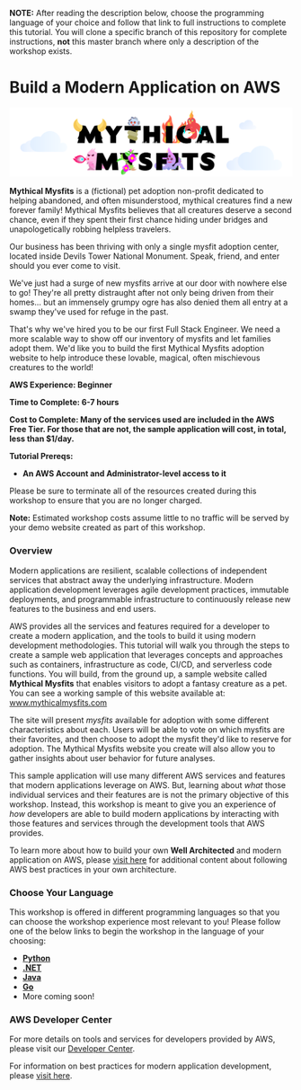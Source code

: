**NOTE:** After reading the description below, choose the programming language of your choice and follow that link to full instructions to complete this tutorial.  You will clone a specific branch of this repository for complete instructions, **not** this master branch where only a description of the workshop exists.

# Build a Modern Application on AWS

![mysfits-welcome](/images/mysfits-welcome.png)

**Mythical Mysfits** is a (fictional) pet adoption non-profit dedicated to helping abandoned, and often misunderstood, mythical creatures find a new forever family! Mythical Mysfits believes that all creatures deserve a second chance, even if they spent their first chance hiding under bridges and unapologetically robbing helpless travelers.

Our business has been thriving with only a single mysfit adoption center, located inside Devils Tower National Monument. Speak, friend, and enter should you ever come to visit.

We've just had a surge of new mysfits arrive at our door with nowhere else to go!  They're all pretty distraught after not only being driven from their homes... but an immensely grumpy ogre has also denied them all entry at a swamp they've used for refuge in the past.  

That's why we've hired you to be our first Full Stack Engineer. We need a more scalable way to show off our inventory of mysfits and let families adopt them. We'd like you to build the first Mythical Mysfits adoption website to help introduce these lovable, magical, often mischievous creatures to the world!

**AWS Experience: Beginner**

**Time to Complete: 6-7 hours**

**Cost to Complete: Many of the services used are included in the AWS Free Tier. For those that are not, the sample application will cost, in total, less than $1/day.**

**Tutorial Prereqs:**

* **An AWS Account and Administrator-level access to it**

Please be sure to terminate all of the resources created during this workshop to ensure that you are no longer charged.

**Note:**  Estimated workshop costs assume little to no traffic will be served by your demo website created as part of this workshop.

### **Overview**

Modern applications are resilient, scalable collections of independent services that abstract away the underlying infrastructure. Modern application development leverages agile development practices, immutable deployments, and programmable infrastructure to continuously release new features to the business and end users.

AWS provides all the services and features required for a developer to create a modern application, and the tools to build it using modern development methodologies.  This tutorial will walk you through the steps to create a sample web application that leverages concepts and approaches such as containers, infrastructure as code, CI/CD, and serverless code functions.  You will build, from the ground up, a sample website called **Mythical Mysfits** that enables visitors to adopt a fantasy creature as a pet.  You can see a working sample of this website available at: www.mythicalmysfits.com

The site will present *mysfits* available for adoption with some different characteristics about each. Users will be able to vote on which mysfits are their favorites, and then choose to adopt the mysfit they'd like to reserve for adoption.  The Mythical Mysfits website you create will also allow you to gather insights about user behavior for future analyses.

This sample application will use many different AWS services and features that modern applications leverage on AWS. But, learning about *what* those individual services and their features are is not the primary objective of this workshop.  Instead, this workshop is meant to give you an experience of *how* developers are able to build modern applications by interacting with those features and services through the development tools that AWS provides.

To learn more about how to build your own **Well Architected** and modern application on AWS, please [visit here](https://aws.amazon.com/architecture/well-architected/) for additional content about following AWS best practices in your own architecture.

### **Choose Your Language**

This workshop is offered in different programming languages so that you can choose the workshop experience most relevant to you!  Please follow one of the below links to begin the workshop in the language of your choosing:

* [**Python**](https://github.com/aws-samples/aws-modern-application-workshop/tree/python)
* [**.NET**](https://github.com/aws-samples/aws-modern-application-workshop/tree/dotnet)
* [**Java**](https://github.com/aws-samples/aws-modern-application-workshop/tree/java)
* [**Go**](https://github.com/aws-samples/aws-modern-application-workshop/tree/go)
* More coming soon!


### AWS Developer Center
For more details on tools and services for developers provided by AWS, please visit our [Developer Center](https://developer.aws).

For information on best practices for modern application development, please [visit here](https://aws.amazon.com/modern-apps/).